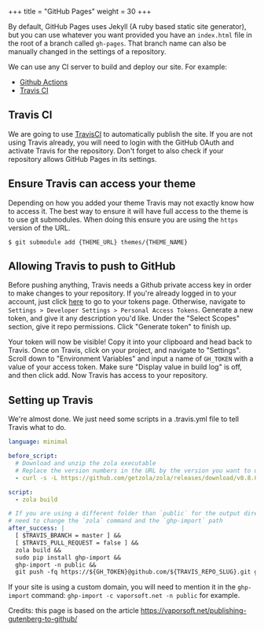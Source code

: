 +++
title = "GitHub Pages"
weight = 30
+++

By default, GitHub Pages uses Jekyll (A ruby based static site generator),
but you can use whatever you want provided you have an `index.html` file in the root of a branch called `gh-pages`.
That branch name can also be manually changed in the settings of a repository.

We can use any CI server to build and deploy our site. For example:

 * [Github Actions](https://github.com/shalzz/zola-deploy-action)
 * [Travis CI](#travis-ci)

## Travis CI

We are going to use [TravisCI](https://travis-ci.org) to automatically publish the site. If you are not using Travis already,
you will need to login with the GitHub OAuth and activate Travis for the repository.
Don't forget to also check if your repository allows GitHub Pages in its settings.

## Ensure Travis can access your theme

Depending on how you added your theme Travis may not exactly know how to access
it. The best way to ensure it will have full access to the theme is to use git
submodules. When doing this ensure you are using the `https` version of the URL.

```shell
$ git submodule add {THEME_URL} themes/{THEME_NAME}
```

## Allowing Travis to push to GitHub

Before pushing anything, Travis needs a Github private access key in order to make changes to your repository.
If you're already logged in to your account, just click [here](https://github.com/settings/tokens) to go to your tokens page.
Otherwise, navigate to `Settings > Developer Settings > Personal Access Tokens`.
Generate a new token, and give it any description you'd like.
Under the "Select Scopes" section, give it repo permissions. Click "Generate token" to finish up.

Your token will now be visible!
Copy it into your clipboard and head back to Travis.
Once on Travis, click on your project, and navigate to "Settings". Scroll down to "Environment Variables" and input a name of `GH_TOKEN` with a value of your access token.
Make sure "Display value in build log" is off, and then click add. Now Travis has access to your repository.

## Setting up Travis

We're almost done. We just need some scripts in a .travis.yml file to tell Travis what to do.

```yaml
language: minimal

before_script:
  # Download and unzip the zola executable
  # Replace the version numbers in the URL by the version you want to use
  - curl -s -L https://github.com/getzola/zola/releases/download/v0.8.0/zola-v0.8.0-x86_64-unknown-linux-gnu.tar.gz | sudo tar xvzf - -C /usr/local/bin

script:
  - zola build

# If you are using a different folder than `public` for the output directory, you will
# need to change the `zola` command and the `ghp-import` path
after_success: |
  [ $TRAVIS_BRANCH = master ] &&
  [ $TRAVIS_PULL_REQUEST = false ] &&
  zola build &&
  sudo pip install ghp-import &&
  ghp-import -n public &&
  git push -fq https://${GH_TOKEN}@github.com/${TRAVIS_REPO_SLUG}.git gh-pages
```

If your site is using a custom domain, you will need to mention it in the `ghp-import` command: `ghp-import -c vaporsoft.net -n public`
for example.

Credits: this page is based on the article https://vaporsoft.net/publishing-gutenberg-to-github/
